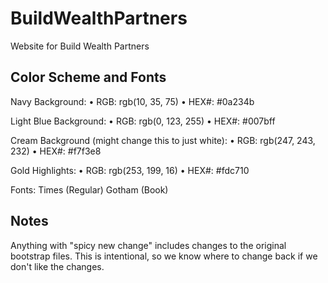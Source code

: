 # BuildWealthPartners
Website for Build Wealth Partners



## Color Scheme and Fonts

Navy Background:
• RGB: rgb(10, 35, 75)
• HEX#: #0a234b

Light Blue Background:
• RGB: rgb(0, 123, 255)
• HEX#: #007bff

Cream Background (might change this to just white):
• RGB: rgb(247, 243, 232)
• HEX#: #f7f3e8

Gold Highlights:
• RGB: rgb(253, 199, 16)
• HEX#: #fdc710

Fonts:
Times (Regular)
Gotham (Book)


## Notes

Anything with "spicy new change" includes changes to the original bootstrap files. This is intentional, so we know where to change back if we don't like the changes.